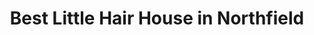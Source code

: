 ---
title: "Best Little Hair House in Northfield"
url: /northfield/best-little-hair-house-in-northfield/
shop: Friseur
---
